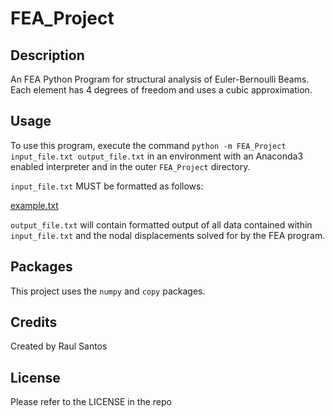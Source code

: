 # FEA_Project

## Description

An FEA Python Program for structural analysis of Euler-Bernoulli Beams. Each element has 4 degrees of freedom and uses a cubic approximation.

## Usage 

To use this program, execute the command `python -m FEA_Project input_file.txt output_file.txt` in an environment with an Anaconda3 enabled interpreter and in the outer `FEA_Project` directory.

`input_file.txt` MUST be formatted as follows:

[example.txt](./input/example.txt)

`output_file.txt` will contain formatted output of all data contained within `input_file.txt` and the nodal displacements solved for by the FEA program.

## Packages

This project uses the `numpy` and `copy` packages.

## Credits 

Created by Raul Santos

## License

Please refer to the LICENSE in the repo
